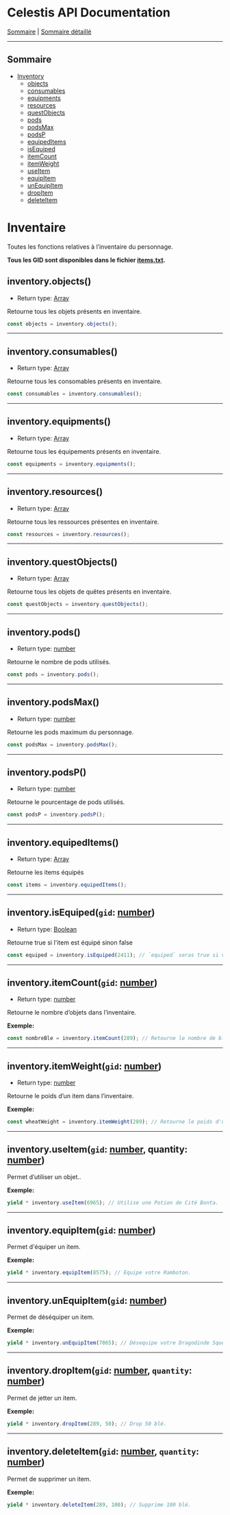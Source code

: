 # Celestis API Documentation

[Sommaire](README.md) | [Sommaire détaillé](singlepage.md)

<hr>

## Sommaire

- [Inventory](#inventory)
  - [objects](#inventoryobjects)
  - [consumables](#inventoryconsumables)
  - [equipments](#inventoryequipments)
  - [resources](#inventoryresources)
  - [questObjects](#inventoryquestObjects)
  - [pods](#inventorypods)
  - [podsMax](#inventorypodsmax)
  - [podsP](#inventorypodsp)
  - [equipedItems](#inventoryequipeditems)
  - [isEquiped](#inventoryisequiped)
  - [itemCount](#inventaire-item-count)
  - [itemWeight](#inventaire-item-weight)
  - [useItem](#inventaire-item-use)
  - [equipItem](#inventaire-item-equip)
  - [unEquipItem](#inventaire-item-un-equip)
  - [dropItem](#inventaire-item-drop)
  - [deleteItem](#inventaire-item-delete)

# Inventaire

Toutes les fonctions relatives à l’inventaire du personnage.

**Tous les GID sont disponibles dans le fichier [items.txt](https://docs.Celestis.com/ids/items.txt).**

## inventory.objects()

- Return type: <a href="https://developer.mozilla.org/fr-Fr/docs/Web/JavaScript/Data_structures#Array_type">Array</a>

Retourne tous les objets présents en inventaire.

```js
const objects = inventory.objects();
```

<hr>

## inventory.consumables()

- Return type: <a href="https://developer.mozilla.org/fr-Fr/docs/Web/JavaScript/Data_structures#Array_type">Array</a>

Retourne tous les consomables présents en inventaire.

```js
const consumables = inventory.consumables();
```

<hr>

## inventory.equipments()

- Return type: <a href="https://developer.mozilla.org/fr-Fr/docs/Web/JavaScript/Data_structures#Array_type">Array</a>

Retourne tous les équipements présents en inventaire.

```js
const equipments = inventory.equipments();
```

<hr>

## inventory.resources()

- Return type: <a href="https://developer.mozilla.org/fr-Fr/docs/Web/JavaScript/Data_structures#Array_type">Array</a>

Retourne tous les ressources présentes en inventaire.

```js
const resources = inventory.resources();
```

<hr>

## inventory.questObjects()

- Return type: <a href="https://developer.mozilla.org/fr-Fr/docs/Web/JavaScript/Data_structures#Array_type">Array</a>

Retourne tous les objets de quêtes présents en inventaire.

```js
const questObjects = inventory.questObjects();
```

<hr>

## inventory.pods()

- Return type: <a href="https://developer.mozilla.org/fr-Fr/docs/Web/JavaScript/Data_structures#Number_type">number</a>

Retourne le nombre de pods utilisés.

```js
const pods = inventory.pods();
```

<hr>

## inventory.podsMax()

- Return type: <a href="https://developer.mozilla.org/fr-Fr/docs/Web/JavaScript/Data_structures#Number_type">number</a>

Retourne les pods maximum du personnage.

```js
const podsMax = inventory.podsMax();
```

<hr>

## inventory.podsP()

- Return type: <a href="https://developer.mozilla.org/fr-Fr/docs/Web/JavaScript/Data_structures#Number_type">number</a>

Retourne le pourcentage de pods utilisés.

```js
const podsP = inventory.podsP();
```

<hr>

## inventory.equipedItems()

- Return type: <a href="https://developer.mozilla.org/fr-Fr/docs/Web/JavaScript/Data_structures#Array_type">Array</a>

Retourne les items équipés

```js
const items = inventory.equipedItems();
```

<hr>

<h2 id="inventoryisequiped">
  inventory.isEquiped(<code>gid</code>: <a href="https://developer.mozilla.org/fr-Fr/docs/Web/JavaScript/Data_structures#Number_type">number</a>)
</h2>

- Return type: <a href="https://developer.mozilla.org/fr-Fr/docs/Web/JavaScript/Data_structures#Boolean_type">Boolean</a>

Retourne true si l'item est équipé sinon false

```js
const equiped = inventory.isEquiped(2411); // `equiped` seras true si vous avec une Coiffe du Bouftou d'équipé
```

<hr>

<h2 id="inventaire-item-count">
  inventory.itemCount(<code>gid</code>: <a href="https://developer.mozilla.org/fr-Fr/docs/Web/JavaScript/Data_structures#Number_type">number</a>)
</h2>

- Return type: <a href="https://developer.mozilla.org/fr-Fr/docs/Web/JavaScript/Data_structures#Number_type">number</a>

Retourne le nombre d’objets dans l’inventaire.

**Exemple:**

```js
const nombreBle = inventory.itemCount(289); // Retourne le nombre de blé dans l'inventaire.
```

<hr>

<h2 id="inventaire-item-weight">
  inventory.itemWeight(<code>gid</code>: <a href="https://developer.mozilla.org/fr-Fr/docs/Web/JavaScript/Data_structures#Number_type">number</a>)
</h2>

- Return type: <a href="https://developer.mozilla.org/fr-Fr/docs/Web/JavaScript/Data_structures#Number_type">number</a>

Retourne le poids d’un item dans l’inventaire.

**Exemple:**

```js
const wheatWeight = inventory.itemWeight(289); // Retourne le poids d'un blé (2).
```

<hr>

<h2 id="inventaire-item-use">
  inventory.useItem(<code>gid</code>: <a href="https://developer.mozilla.org/fr-Fr/docs/Web/JavaScript/Data_structures#Number_type">number</a>, quantity: <a href="https://developer.mozilla.org/fr-Fr/docs/Web/JavaScript/Data_structures#Number_type">number</a>)
</h2>

Permet d’utiliser un objet..

**Exemple:**

```js
yield * inventory.useItem(6965); // Utilise une Potion de Cité Bonta.
```

<hr>

<h2 id="inventaire-item-equip">
  inventory.equipItem(<code>gid</code>: <a href="https://developer.mozilla.org/fr-Fr/docs/Web/JavaScript/Data_structures#Number_type">number</a>)
</h2>

Permet d'équiper un item.

**Exemple:**

```js
yield * inventory.equipItem(8575); // Equipe votre Ramboton.
```

<hr>

<h2 id="inventaire-item-un-equip">
  inventory.unEquipItem(<code>gid</code>: <a href="https://developer.mozilla.org/fr-Fr/docs/Web/JavaScript/Data_structures#Number_type">number</a>)
</h2>

Permet de déséquiper un item.

**Exemple:**

```js
yield * inventory.unEquipItem(7865); // Désequipe votre Dragodinde Squelette.
```

<hr>

<h2 id="inventaire-item-drop">
  inventory.dropItem(<code>gid</code>: <a href="https://developer.mozilla.org/fr-Fr/docs/Web/JavaScript/Data_structures#Number_type">number</a>, <code>quantity</code>: <a href="https://developer.mozilla.org/fr-Fr/docs/Web/JavaScript/Data_structures#Number_type">number</a>)
</h2>

Permet de jetter un item.

**Exemple:**

```js
yield * inventory.dropItem(289, 50); // Drop 50 blé.
```

<hr>

<h2 id="inventaire-item-delete">
  inventory.deleteItem(<code>gid</code>: <a href="https://developer.mozilla.org/fr-Fr/docs/Web/JavaScript/Data_structures#Number_type">number</a>, <code>quantity</code>: <a href="https://developer.mozilla.org/fr-Fr/docs/Web/JavaScript/Data_structures#Number_type">number</a>)
</h2>

Permet de supprimer un item.

**Exemple:**

```js
yield * inventory.deleteItem(289, 100); // Supprime 100 blé.
```
